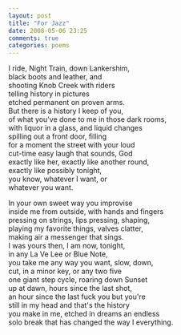 ```yaml
---
layout: post
title: "For Jazz"
date: 2008-05-06 23:25
comments: true
categories: poems
---
```

I ride, Night Train, down Lankershim,  
black boots and leather, and  
shooting Knob Creek with riders  
telling history in pictures  
etched permanent on proven arms.  
But there is a history I keep of you,  
of what you've done to me in those dark rooms,  
with liquor in a glass, and liquid changes  
spilling out a front door, filling  
for a moment the street with your loud  
cut-time easy laugh that sounds, God  
exactly like her, exactly like another round,  
exactly like possibly tonight,  
you know, whatever I want, or  
whatever you want.  

In your own sweet way you improvise  
inside me from outside, with hands and fingers  
pressing on strings, lips pressing, shaping,  
playing my favorite things, valves clatter,  
making air a messenger that sings.  
I was yours then, I am now, tonight,  
in any La Ve Lee or Blue Note,  
you take me any way you want, slow, down,  
cut, in a minor key, or any two five  
one giant step cycle, roaring down Sunset  
up at dawn, hours since the last shot,  
an hour since the last fuck you but you're  
still in my head and that's the history  
you make in me, etched in dreams an endless  
solo break that has changed the way I everything.  
